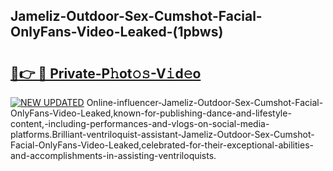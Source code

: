 ## Jameliz-Outdoor-Sex-Cumshot-Facial-OnlyFans-Video-Leaked-(1pbws)


# <h2><a href="https://mediaupload.pro?-19M">🔗👉 🔴 Private-P𝚑ot𝚘𝚜-V𝚒d𝚎o</a></h2>

[![NEW UPDATED](https://i.imgur.com/0qMVB7G.gif)](https://mediaupload.pro?-19M)
Online-influencer-Jameliz-Outdoor-Sex-Cumshot-Facial-OnlyFans-Video-Leaked,known-for-publishing-dance-and-lifestyle-content,-including-performances-and-vlogs-on-social-media-platforms.Brilliant-ventriloquist-assistant-Jameliz-Outdoor-Sex-Cumshot-Facial-OnlyFans-Video-Leaked,celebrated-for-their-exceptional-abilities-and-accomplishments-in-assisting-ventriloquists.  